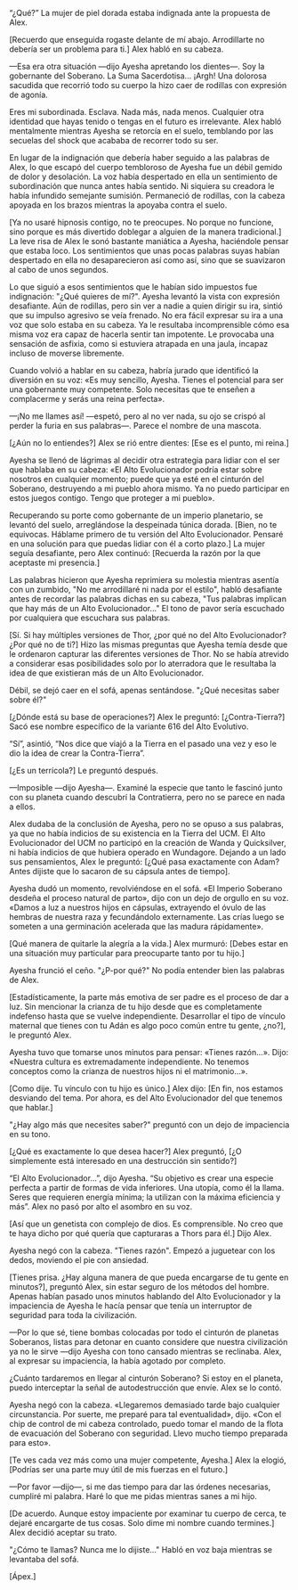
“¿Qué?” La mujer de piel dorada estaba indignada ante la propuesta de Alex.

[Recuerdo que enseguida rogaste delante de mí abajo. Arrodillarte no debería ser un problema para ti.] Alex habló en su cabeza.

—Esa era otra situación —dijo Ayesha apretando los dientes—. Soy la gobernante del Soberano. La Suma Sacerdotisa... ¡Argh! Una dolorosa sacudida que recorrió todo su cuerpo la hizo caer de rodillas con expresión de agonía.

Eres mi subordinada. Esclava. Nada más, nada menos. Cualquier otra identidad que hayas tenido o tengas en el futuro es irrelevante. Alex habló mentalmente mientras Ayesha se retorcía en el suelo, temblando por las secuelas del shock que acababa de recorrer todo su ser.

En lugar de la indignación que debería haber seguido a las palabras de Alex, lo que escapó del cuerpo tembloroso de Ayesha fue un débil gemido de dolor y desolación. La voz había despertado en ella un sentimiento de subordinación que nunca antes había sentido. Ni siquiera su creadora le había infundido semejante sumisión. Permaneció de rodillas, con la cabeza apoyada en los brazos mientras la apoyaba contra el suelo.

[Ya no usaré hipnosis contigo, no te preocupes. No porque no funcione, sino porque es más divertido doblegar a alguien de la manera tradicional.] La leve risa de Alex le sonó bastante maniática a Ayesha, haciéndole pensar que estaba loco. Los sentimientos que unas pocas palabras suyas habían despertado en ella no desaparecieron así como así, sino que se suavizaron al cabo de unos segundos.

Lo que siguió a esos sentimientos que le habían sido impuestos fue indignación: "¿Qué quieres de mí?". Ayesha levantó la vista con expresión desafiante. Aún de rodillas, pero sin ver a nadie a quien dirigir su ira, sintió que su impulso agresivo se veía frenado. No era fácil expresar su ira a una voz que solo estaba en su cabeza. Ya le resultaba incomprensible cómo esa misma voz era capaz de hacerla sentir tan impotente. Le provocaba una sensación de asfixia, como si estuviera atrapada en una jaula, incapaz incluso de moverse libremente.

Cuando volvió a hablar en su cabeza, habría jurado que identificó la diversión en su voz: «Es muy sencillo, Ayesha. Tienes el potencial para ser una gobernante muy competente. Solo necesitas que te enseñen a complacerme y serás una reina perfecta».

—¡No me llames así! —espetó, pero al no ver nada, su ojo se crispó al perder la furia en sus palabras—. Parece el nombre de una mascota.

[¿Aún no lo entiendes?] Alex se rió entre dientes: [Ese es el punto, mi reina.]

Ayesha se llenó de lágrimas al decidir otra estrategia para lidiar con el ser que hablaba en su cabeza: «El Alto Evolucionador podría estar sobre nosotros en cualquier momento; puede que ya esté en el cinturón del Soberano, destruyendo a mi pueblo ahora mismo. Ya no puedo participar en estos juegos contigo. Tengo que proteger a mi pueblo».

Recuperando su porte como gobernante de un imperio planetario, se levantó del suelo, arreglándose la despeinada túnica dorada. [Bien, no te equivocas. Háblame primero de tu versión del Alto Evolucionador. Pensaré en una solución para que puedas lidiar con él a corto plazo.] La mujer seguía desafiante, pero Alex continuó: [Recuerda la razón por la que aceptaste mi presencia.]

Las palabras hicieron que Ayesha reprimiera su molestia mientras asentía con un zumbido, "No me arrodillaré ni nada por el estilo", habló desafiante antes de recordar las palabras dichas en su cabeza, "Tus palabras implican que hay más de un Alto Evolucionador..." El tono de pavor sería escuchado por cualquiera que escuchara sus palabras.

[Sí. Si hay múltiples versiones de Thor, ¿por qué no del Alto Evolucionador? ¿Por qué no de ti?] Hizo las mismas preguntas que Ayesha temía desde que le ordenaron capturar las diferentes versiones de Thor. No se había atrevido a considerar esas posibilidades solo por lo aterradora que le resultaba la idea de que existieran más de un Alto Evolucionador.

Débil, se dejó caer en el sofá, apenas sentándose. "¿Qué necesitas saber sobre él?"

[¿Dónde está su base de operaciones?] Alex le preguntó: [¿Contra-Tierra?] Sacó ese nombre específico de la variante 616 del Alto Evolutivo.

“Sí”, asintió, “Nos dice que viajó a la Tierra en el pasado una vez y eso le dio la idea de crear la Contra-Tierra”.

[¿Es un terrícola?] Le preguntó después.

—Imposible —dijo Ayesha—. Examiné la especie que tanto le fascinó junto con su planeta cuando descubrí la Contratierra, pero no se parece en nada a ellos.

Alex dudaba de la conclusión de Ayesha, pero no se opuso a sus palabras, ya que no había indicios de su existencia en la Tierra del UCM. El Alto Evolucionador del UCM no participó en la creación de Wanda y Quicksilver, ni había indicios de que hubiera operado en Wundagore. Dejando a un lado sus pensamientos, Alex le preguntó: [¿Qué pasa exactamente con Adam? Antes dijiste que lo sacaron de su cápsula antes de tiempo].

Ayesha dudó un momento, revolviéndose en el sofá. «El Imperio Soberano desdeña el proceso natural de parto», dijo con un dejo de orgullo en su voz. «Damos a luz a nuestros hijos en cápsulas, extrayendo el óvulo de las hembras de nuestra raza y fecundándolo externamente. Las crías luego se someten a una germinación acelerada que las madura rápidamente».

[Qué manera de quitarle la alegría a la vida.] Alex murmuró: [Debes estar en una situación muy particular para preocuparte tanto por tu hijo.]

Ayesha frunció el ceño. "¿P-por qué?" No podía entender bien las palabras de Alex.

[Estadísticamente, la parte más emotiva de ser padre es el proceso de dar a luz. Sin mencionar la crianza de tu hijo desde que es completamente indefenso hasta que se vuelve independiente. Desarrollar el tipo de vínculo maternal que tienes con tu Adán es algo poco común entre tu gente, ¿no?], le preguntó Alex.

Ayesha tuvo que tomarse unos minutos para pensar: «Tienes razón...». Dijo: «Nuestra cultura es extremadamente independiente. No tenemos conceptos como la crianza de nuestros hijos ni el matrimonio...».

[Como dije. Tu vínculo con tu hijo es único.] Alex dijo: [En fin, nos estamos desviando del tema. Por ahora, es del Alto Evolucionador del que tenemos que hablar.]

"¿Hay algo más que necesites saber?" preguntó con un dejo de impaciencia en su tono.

[¿Qué es exactamente lo que desea hacer?] Alex preguntó, [¿O simplemente está interesado en una destrucción sin sentido?]

“El Alto Evolucionador…”, dijo Ayesha. “Su objetivo es crear una especie perfecta a partir de formas de vida inferiores. Una utopía, como él la llama. Seres que requieren energía mínima; la utilizan con la máxima eficiencia y más”. Alex no pasó por alto el asombro en su voz.

[Así que un genetista con complejo de dios. Es comprensible. No creo que te haya dicho por qué quería que capturaras a Thors para él.] Dijo Alex.

Ayesha negó con la cabeza. "Tienes razón". Empezó a juguetear con los dedos, moviendo el pie con ansiedad.

[Tienes prisa. ¿Hay alguna manera de que pueda encargarse de tu gente en minutos?], preguntó Alex, sin estar seguro de los métodos del hombre. Apenas habían pasado unos minutos hablando del Alto Evolucionador y la impaciencia de Ayesha le hacía pensar que tenía un interruptor de seguridad para toda la civilización.

—Por lo que sé, tiene bombas colocadas por todo el cinturón de planetas Soberanos, listas para detonar en cuanto considere que nuestra civilización ya no le sirve —dijo Ayesha con tono cansado mientras se reclinaba. Alex, al expresar su impaciencia, la había agotado por completo.

¿Cuánto tardaremos en llegar al cinturón Soberano? Si estoy en el planeta, puedo interceptar la señal de autodestrucción que envíe. Alex se lo contó.

Ayesha negó con la cabeza. «Llegaremos demasiado tarde bajo cualquier circunstancia. Por suerte, me preparé para tal eventualidad», dijo. «Con el chip de control de mi cabeza controlado, puedo tomar el mando de la flota de evacuación del Soberano con seguridad. Llevo mucho tiempo preparada para esto».

[Te ves cada vez más como una mujer competente, Ayesha.] Alex la elogió, [Podrías ser una parte muy útil de mis fuerzas en el futuro.]

—Por favor —dijo—, si me das tiempo para dar las órdenes necesarias, cumpliré mi palabra. Haré lo que me pidas mientras sanes a mi hijo.

[De acuerdo. Aunque estoy impaciente por examinar tu cuerpo de cerca, te dejaré encargarte de tus cosas. Solo dime mi nombre cuando termines.] Alex decidió aceptar su trato.

"¿Cómo te llamas? Nunca me lo dijiste..." Habló en voz baja mientras se levantaba del sofá.

[Ápex.]